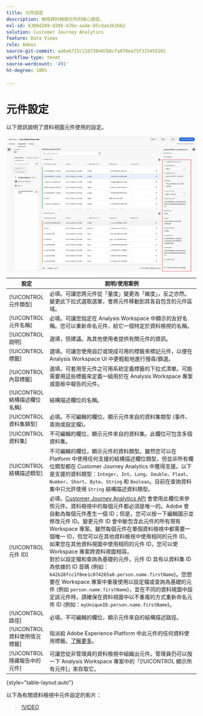 ```yaml
---
title: 元件設定
description: 檢視資料檢視元件的核心設定。
exl-id: 6300d289-d308-476e-aa4e-05cdae361bb2
solution: Customer Journey Analytics
feature: Data Views
role: Admin
source-git-commit: aa0a6715c216730e0768cfa870ea75f315455101
workflow-type: tm+mt
source-wordcount: '491'
ht-degree: 100%

---
```


# 元件設定

以下資訊說明了資料視圖元件使用的設定。

![本節所述的元件設定](../assets/component-settings.png)

| 設定 | 說明/使用案例 |
| --- | --- |
| [!UICONTROL 元件類型] | 必填。可讓您將元件從「量度」變更為「維度」，反之亦然。變更此下拉式選取選單，會將元件移動到其各自包含的元件區域。 |
| [!UICONTROL 元件名稱] | 必填。可讓您指定在 Analysis Workspace 中顯示的友好名稱。您可以重新命名元件，給它一個特定於資料檢視的名稱。 |
| [!UICONTROL 說明] | 選填，但建議。為其他使用者提供有關元件的資訊。 |
| [!UICONTROL 標籤] | 選填。可讓您使用自訂或現成可用的標籤來標記元件，以便在 Analysis Workspace UI 中更輕鬆地進行搜尋/篩選。 |
| [!UICONTROL 內容標籤] | 選填。可套用至元件之可用系統定義標籤的下拉式清單。可能需要用這些標籤來定義一組用於在 Analysis Workspace 專案或面板中報告的元件。 |
| [!UICONTROL 結構描述欄位名稱] | 結構描述欄位的名稱。 |
| [!UICONTROL 資料集類型] | 必填。不可編輯的欄位，顯示元件來自的資料集類型 (事件、查詢或設定檔)。 |
| [!UICONTROL 資料集] | 不可編輯的欄位，顯示元件來自的資料集。此欄位可包含多個資料集。 |
| [!UICONTROL 結構描述類型] | 不可編輯的欄位，顯示元件的資料類型。雖然您可以在 Platform 中使用任何支援的結構描述欄位類型，但並非所有欄位類型都在 Customer Journey Analytics 中獲得支援。以下是支援的資料類型：`Integer`、`Int`、`Long`、`Double`、`Float`、`Number`、`Short`、`Byte`、`String` 和 `Boolean`。目前在查詢資料集中只允許使用 `String` 結構描述資料類型。 |
| [!UICONTROL 元件 ID] | 必填。[Customer Journey Analytics API](https://adobe.io/cja-apis/docs) 會使用此欄位來參照元件。資料檢視中的每個元件都必須是唯一的。Adobe 會自動為每個元件產生一個 ID；但是，您可以按一下編輯圖示並修改元件 ID。變更元件 ID 會中斷包含此元件的所有現有 Workspace 專案。雖然每個元件在單個資料檢視中都需要一個唯一 ID，但您可以在其他資料檢視中使用相同的元件 ID。如果您在其他資料視圖中使用相同的元件 ID，您可以使 Workspace 專案跨資料視圖相容。<br/>對於以設定檔和查詢為基礎的元件，元件 ID 具有以資料集 ID 為依據的 ID 首碼 (例如：`642b28fcc1f0ee1c074265a0.person.name.firstName`)。您想要在 Workspace 專案中重複使用以設定檔或查詢為基礎的元件 (例如 `person.name.firstName`)，並在不同的資料視圖中設定該元件時，請確保在資料視圖中以不重複的方式重新命名元件 ID (例如：`myUniqueID.person.name.firstName`)。 |
| [!UICONTROL 路徑] | 必填。不可編輯的欄位，顯示元件來自的結構描述路徑。 |
| [!UICONTROL 資料使用情況標籤] | 指派給 Adobe Experience Platform 中此元件的任何資料使用標籤。[了解更多](/help/data-views/data-governance.md)。 |
| [!UICONTROL 隱藏報告中的元件] | 可讓您從非管理員的資料檢視中組織出元件。管理員仍可以按一下 Analysis Workspace 專案中的「[!UICONTROL 顯示所有元件]」來存取它。 |

{style="table-layout:auto"}

以下為有關資料檢視中元件設定的影片：

>[!VIDEO](https://video.tv.adobe.com/v/333112/?quality=12)
